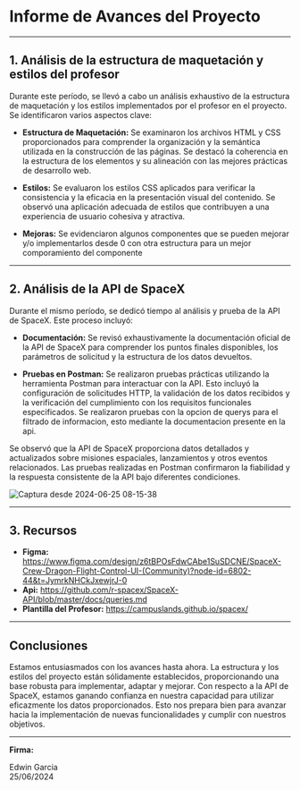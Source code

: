 # Informe de Avances del Proyecto

---

## 1. Análisis de la estructura de maquetación y estilos del profesor

Durante este período, se llevó a cabo un análisis exhaustivo de la estructura de maquetación y los estilos implementados por el profesor en el proyecto. Se identificaron varios aspectos clave:

- **Estructura de Maquetación:** Se examinaron los archivos HTML y CSS proporcionados para comprender la organización y la semántica utilizada en la construcción de las páginas. Se destacó la coherencia en la estructura de los elementos y su alineación con las mejores prácticas de desarrollo web.
  
- **Estilos:** Se evaluaron los estilos CSS aplicados para verificar la consistencia y la eficacia en la presentación visual del contenido. Se observó una aplicación adecuada de estilos que contribuyen a una experiencia de usuario cohesiva y atractiva.

- **Mejoras:** Se evidenciaron algunos componentes que se pueden mejorar y/o implementarlos desde 0 con otra estructura para un mejor comporamiento del componente

---

## 2. Análisis de la API de SpaceX

Durante el mismo período, se dedicó tiempo al análisis y prueba de la API de SpaceX. Este proceso incluyó:

- **Documentación:** Se revisó exhaustivamente la documentación oficial de la API de SpaceX para comprender los puntos finales disponibles, los parámetros de solicitud y la estructura de los datos devueltos.
  
- **Pruebas en Postman:** Se realizaron pruebas prácticas utilizando la herramienta Postman para interactuar con la API. Esto incluyó la configuración de solicitudes HTTP, la validación de los datos recibidos y la verificación del cumplimiento con los requisitos funcionales especificados. 
Se realizaron pruebas con la opcion de querys para el filtrado de informacion, esto mediante la documentacion presente en la api.

Se observó que la API de SpaceX proporciona datos detallados y actualizados sobre misiones espaciales, lanzamientos y otros eventos relacionados. Las pruebas realizadas en Postman confirmaron la fiabilidad y la respuesta consistente de la API bajo diferentes condiciones.


![Captura desde 2024-06-25 08-15-38](https://github.com/ealexandergarcia/spaceX/assets/106351807/9d63cd28-7b0b-4e26-875e-deca966da7f8)

---

## 3. Recursos
- **Figma:** https://www.figma.com/design/z6tBPOsFdwCAbe1SuSDCNE/SpaceX-Crew-Dragon-Flight-Control-UI-(Community)?node-id=6802-44&t=JymrkNHCkJxewjrJ-0
- **Api:** https://github.com/r-spacex/SpaceX-API/blob/master/docs/queries.md
- **Plantilla del Profesor:** https://campuslands.github.io/spacex/
---

## Conclusiones

Estamos entusiasmados con los avances hasta ahora. La estructura y los estilos del proyecto están sólidamente establecidos, proporcionando una base robusta para implementar, adaptar y mejorar.
Con respecto a la API de SpaceX, estamos ganando confianza en nuestra capacidad para utilizar eficazmente los datos proporcionados. Esto nos prepara bien para avanzar hacia la implementación de nuevas funcionalidades y cumplir con nuestros objetivos.

---

**Firma:**

Edwin Garcia  
25/06/2024

